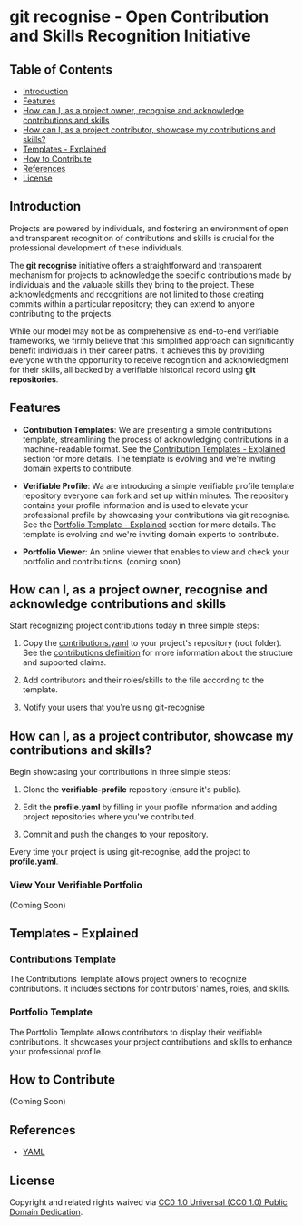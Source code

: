 # git recognise - Open Contribution and Skills Recognition Initiative <!-- omit in toc -->

## Table of Contents <!-- omit in toc -->

- [Introduction](#introduction)
- [Features](#features)
- [How can I, as a project owner, recognise and acknowledge contributions and skills](#how-can-i-as-a-project-owner-recognise-and-acknowledge-contributions-and-skills)
- [How can I, as a project contributor, showcase my contributions and skills?](#how-can-i-as-a-project-contributor-showcase-my-contributions-and-skills)
- [Templates - Explained](#templates---explained)
- [How to Contribute](#how-to-contribute)
- [References](#references)
- [License](#license)

## Introduction

Projects are powered by individuals, and fostering an environment of open and transparent recognition of contributions and skills is crucial for the professional development of these individuals.

The **git recognise** initiative offers a straightforward and transparent mechanism for projects to acknowledge the specific contributions made by individuals and the valuable skills they bring to the project. These acknowledgments and recognitions are not limited to those creating commits within a particular repository; they can extend to anyone contributing to the projects.

While our model may not be as comprehensive as end-to-end verifiable frameworks, we firmly believe that this simplified approach can significantly benefit individuals in their career paths. It achieves this by providing everyone with the opportunity to receive recognition and acknowledgment for their skills, all backed by a verifiable historical record using **git repositories**.

## Features

- **Contribution Templates**: We are presenting a simple contributions template, streamlining the process of acknowledging contributions in a machine-readable format. See the [Contribution Templates - Explained](#contributions-template-explained) section for more details. The template is evolving and we're inviting domain experts to contribute.

- **Verifiable Profile**: Wa are introducing a simple verifiable profile template repository everyone can fork and set up within minutes. The repository contains your profile information and is used to elevate your professional profile by showcasing your contributions via git recognise. See the [Portfolio Template - Explained](#portfolio-template-explained) section for more details. The template is evolving and we're inviting domain experts to contribute.

- **Portfolio Viewer**: An online viewer that enables to view and check your portfolio and contributions. (coming soon)

## How can I, as a project owner, recognise and acknowledge contributions and skills

Start recognizing project contributions today in three simple steps:

1. Copy the [contributions.yaml](contributions.yaml) to your project's repository (root folder). See the [contributions definition](schemas/contributions/README.md) for more information about the structure and supported claims.

2. Add contributors and their roles/skills to the file according to the template.

3. Notify your users that you're using git-recognise

## How can I, as a project contributor, showcase my contributions and skills?

Begin showcasing your contributions in three simple steps:

1. Clone the **verifiable-profile** repository (ensure it's public).

2. Edit the **profile.yaml** by filling in your profile information and adding project repositories where you've contributed.

3. Commit and push the changes to your repository.

Every time your project is using git-recognise, add the project to **profile.yaml**.

### View Your Verifiable Portfolio

(Coming Soon)

## Templates - Explained

### Contributions Template

The Contributions Template allows project owners to recognize contributions. It includes sections for contributors' names, roles, and skills.

### Portfolio Template

The Portfolio Template allows contributors to display their verifiable contributions. It showcases your project contributions and skills to enhance your professional profile.

## How to Contribute

(Coming Soon)

## References

- [YAML](https://yaml.org/)

## License

Copyright and related rights waived via [CC0 1.0 Universal (CC0 1.0) Public Domain Dedication](https://creativecommons.org/publicdomain/zero/1.0/).
